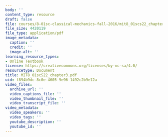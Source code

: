 ```yaml
---
body: ''
content_type: resource
draft: false
file: courses/8-01sc-classical-mechanics-fall-2016/mit8_01scs22_chapter3.pdf
file_size: 4420119
file_type: application/pdf
image_metadata:
  caption: ''
  credit: ''
  image-alt: ''
learning_resource_types:
- Online Textbook
license: https://creativecommons.org/licenses/by-nc-sa/4.0/
resourcetype: Document
title: MIT8_01scS22_chapter3.pdf
uid: f894b9dc-8c0e-4605-9e96-1492c2b9e12a
video_files:
  archive_url: ''
  video_captions_file: ''
  video_thumbnail_file: ''
  video_transcript_file: ''
video_metadata:
  video_speakers: ''
  video_tags: ''
  youtube_description: ''
  youtube_id: ''
---
```

